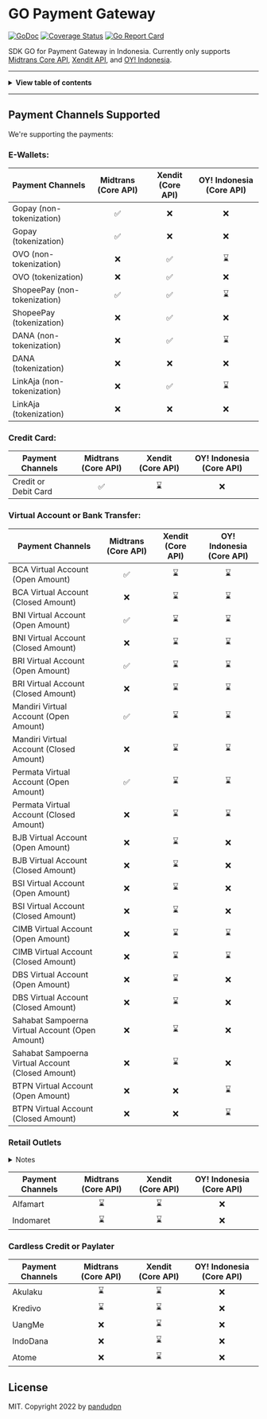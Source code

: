 <!-- markdownlint-disable MD014 MD024 MD026 MD033 MD036 MD041 -->

# GO Payment Gateway

[![GoDoc](http://img.shields.io/badge/go-documentation-blue.svg?style=flat-square)](https://pkg.go.dev/github.com/pandudpn/go-payment-gateway)
[![Coverage Status](https://coveralls.io/repos/github/pandudpn/go-payment-gateway/badge.svg?branch=master&kill_cache=1)](https://coveralls.io/github/pandudpn/go-payment-gateway?branch=master)
[![Go Report Card](https://goreportcard.com/badge/github.com/pandudpn/go-payment-gateway)](https://goreportcard.com/report/github.com/pandudpn/go-payment-gateway)

SDK GO for Payment Gateway in Indonesia. Currently only supports [Midtrans Core API](https://api-docs.midtrans.com/), [Xendit API](https://developers.xendit.co/api-reference), and [OY! Indonesia](https://api-docs.oyindonesia.com/).

---

<details>
<summary><b>View table of contents</b></summary>

- [Payment Channels Supported](#payment-channels-supported)
  - [E-Wallet](#e-wallets)
  - [Credit Card](#credit-card)
  - [Virtual Account](#virtual-account-or-bank-transfer)
  - [Retail Outlets](#retail-outlets)
  - [Paylater](#cardless-credit-or-paylater)

</details>

---

## Payment Channels Supported

We're supporting the payments:

### E-Wallets:

| Payment Channels                              | Midtrans (Core API) | Xendit (Core API)  | OY! Indonesia (Core API) |
|-----------------------------------------------|:-------------------:|:------------------:|:------------------------:|
| Gopay (non-tokenization)                      | :white_check_mark:  |        :x:         |           :x:            |
| Gopay (tokenization)                          | :white_check_mark:  |        :x:         |           :x:            |
| OVO (non-tokenization)                        |         :x:         | :white_check_mark: |       :hourglass:        |
| OVO (tokenization)                            |         :x:         | :white_check_mark: |           :x:            |
| ShopeePay (non-tokenization)                  | :white_check_mark:  | :white_check_mark: |       :hourglass:        |
| ShopeePay (tokenization)                      |         :x:         | :white_check_mark: |           :x:            |
| DANA (non-tokenization)                       |         :x:         | :white_check_mark: |       :hourglass:        |
| DANA (tokenization)                           |         :x:         |        :x:         |           :x:            |
| LinkAja (non-tokenization)                    |         :x:         | :white_check_mark: |       :hourglass:        |
| LinkAja (tokenization)                        |         :x:         |        :x:         |           :x:            |

### Credit Card:

| Payment Channels                                  | Midtrans (Core API) | Xendit (Core API)  | OY! Indonesia (Core API) |
|---------------------------------------------------|:-------------------:|:------------------:|:------------------------:|
| Credit or Debit Card                              | :white_check_mark:  |    :hourglass:     |           :x:            |

### Virtual Account or Bank Transfer:

| Payment Channels                                  | Midtrans (Core API) | Xendit (Core API)  | OY! Indonesia (Core API) |
|---------------------------------------------------|:-------------------:|:------------------:|:------------------------:|
| BCA Virtual Account (Open Amount)                 | :white_check_mark:  |    :hourglass:     |       :hourglass:        |
| BCA Virtual Account (Closed Amount)               |         :x:         |    :hourglass:     |       :hourglass:        |
| BNI Virtual Account (Open Amount)                 | :white_check_mark:  |    :hourglass:     |       :hourglass:        |
| BNI Virtual Account (Closed Amount)               |         :x:         |    :hourglass:     |       :hourglass:        |
| BRI Virtual Account (Open Amount)                 | :white_check_mark:  |    :hourglass:     |       :hourglass:        |
| BRI Virtual Account (Closed Amount)               |         :x:         |    :hourglass:     |       :hourglass:        |
| Mandiri Virtual Account (Open Amount)             | :white_check_mark:  |    :hourglass:     |       :hourglass:        |
| Mandiri Virtual Account (Closed Amount)           |         :x:         |    :hourglass:     |       :hourglass:        |
| Permata Virtual Account (Open Amount)             | :white_check_mark:  |    :hourglass:     |       :hourglass:        |
| Permata Virtual Account (Closed Amount)           |         :x:         |    :hourglass:     |       :hourglass:        |
| BJB Virtual Account (Open Amount)                 |         :x:         |    :hourglass:     |           :x:            |
| BJB Virtual Account (Closed Amount)               |         :x:         |    :hourglass:     |           :x:            |
| BSI Virtual Account (Open Amount)                 |         :x:         |    :hourglass:     |           :x:            |
| BSI Virtual Account (Closed Amount)               |         :x:         |    :hourglass:     |           :x:            |
| CIMB Virtual Account (Open Amount)                |         :x:         |    :hourglass:     |       :hourglass:        |
| CIMB Virtual Account (Closed Amount)              |         :x:         |    :hourglass:     |       :hourglass:        |
| DBS Virtual Account (Open Amount)                 |         :x:         |    :hourglass:     |           :x:            |
| DBS Virtual Account (Closed Amount)               |         :x:         |    :hourglass:     |           :x:            |
| Sahabat Sampoerna Virtual Account (Open Amount)   |         :x:         |    :hourglass:     |           :x:            |
| Sahabat Sampoerna Virtual Account (Closed Amount) |         :x:         |    :hourglass:     |           :x:            |
| BTPN Virtual Account (Open Amount)                |         :x:         |        :x:         |       :hourglass:        |
| BTPN Virtual Account (Closed Amount)              |         :x:         |        :x:         |       :hourglass:        |

### Retail Outlets

<details>

  <summary>Notes</summary>

> Payment channel Alfamart, customer can complete their payment at various stores under ***Alfa Group***.
> 
> The supported stores are: **Alfamart**, **Alfamidi** and **DAN+DAN**

</details>

| Payment Channels | Midtrans (Core API) | Xendit (Core API) | OY! Indonesia (Core API) |
|------------------|:-------------------:|:-----------------:|:------------------------:|
| Alfamart         |     :hourglass:     |    :hourglass:    |           :x:            |
| Indomaret        |     :hourglass:     |    :hourglass:    |           :x:            |

### Cardless Credit or Paylater

| Payment Channels | Midtrans (Core API) | Xendit (Core API) | OY! Indonesia (Core API) |
|------------------|:-------------------:|:-----------------:|:------------------------:|
| Akulaku          |     :hourglass:     |    :hourglass:    |           :x:            |
| Kredivo          |     :hourglass:     |    :hourglass:    |           :x:            |
| UangMe           |         :x:         |    :hourglass:    |           :x:            |
| IndoDana         |         :x:         |    :hourglass:    |           :x:            |
| Atome            |         :x:         |    :hourglass:    |           :x:            |

## License

MIT. Copyright 2022 by [pandudpn](LICENSE)
